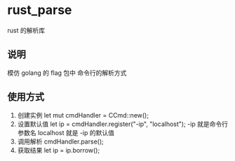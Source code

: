 # rust_parse
rust 的解析库

## 说明
模仿 golang 的 flag 包中 命令行的解析方式


## 使用方式
1. 创建实例
    let mut cmdHandler = CCmd::new();
2. 设置默认值
    let ip = cmdHandler.register("-ip", "localhost");
    -ip 就是命令行参数名
    localhost 就是 -ip 的默认值
3. 调用解析
    cmdHandler.parse();
4. 获取结果
    let ip = ip.borrow();

